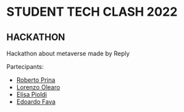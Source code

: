 # STUDENT TECH CLASH 2022
## HACKATHON

Hackathon about metaverse made by Reply



Partecipants:

- [Roberto Prina](https://github.com/RobertoEdoardoPrina)
- [Lorenzo Olearo](https://github.com/LorenzoOlearo)
- [Elisa Pioldi](https://github.com/epi-xel)
- [Edoardo Fava](https://github.com/EdoF0)
